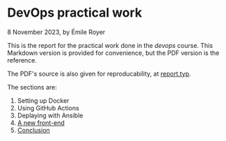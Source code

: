 # DevOps practical work

8 November 2023, by Émile Royer

This is the report for the practical work done in the _devops_ course. This Markdown version is provided for convenience, but the PDF version is the reference.

The PDF's source is also given for reproducability, at [report.typ](./report.typ).

The sections are:

1. Setting up Docker
2. Using GitHub Actions
3. Deplaying with Ansible
4. [A new front-end](./4-front-end.md)
5. [Conclusion](./5-conclusion.md)
